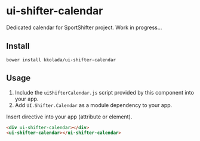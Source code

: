# ui-shifter-calendar
Dedicated calendar for SportShifter project. Work in progress...


## Install

```shell
bower install kkolada/ui-shifter-calendar
```

## Usage
1. Include the `uiShifterCalendar.js` script provided by this component into your app.
2. Add `UI.Shifter.Calendar` as a module dependency to your app.

Insert directive into your app (attribute or element).
```html
<div ui-shifter-calendar></div>
<ui-shifter-calendar></ui-shifter-calendar>
```